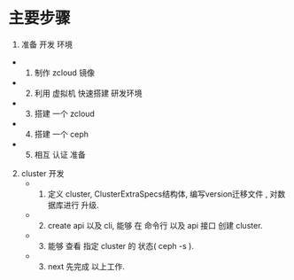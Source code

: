 

# 主要步骤
1. 准备 开发 环境
  - 1. 制作 zcloud 镜像
  - 2. 利用 虚拟机 快速搭建 研发环境
  - 3. 搭建 一个 zcloud
  - 4. 搭建 一个 ceph
  - 5. 相互 认证 准备
2. cluster 开发
   - 1. 定义 cluster, ClusterExtraSpecs结构体, 编写version迁移文件 , 对数据库进行 升级.
   - 2. create api 以及 cli, 能够 在 命令行 以及 api 接口 创建 cluster. 
   - 3. 能够 查看 指定 cluster 的 状态( ceph -s ).
   - 3. next 先完成 以上工作.